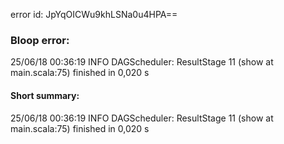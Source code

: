 error id: JpYqOICWu9khLSNa0u4HPA==
### Bloop error:

25/06/18 00:36:19 INFO DAGScheduler: ResultStage 11 (show at main.scala:75) finished in 0,020 s
#### Short summary: 

25/06/18 00:36:19 INFO DAGScheduler: ResultStage 11 (show at main.scala:75) finished in 0,020 s